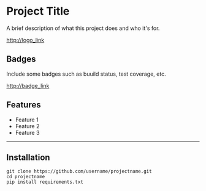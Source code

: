 # Project Title

A brief description of what this project does and who it's for.

<http://logo_link>

## Badges

Include some badges such as buuild status, test coverage, etc.

<http://badge_link>

## Features
- Feature 1
- Feature 2
- Feature 3
---
## Installation
```
git clone https://github.com/username/projectname.git
cd projectname
pip install requirements.txt
```

